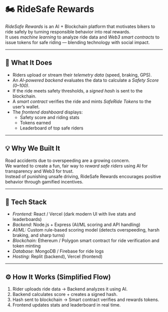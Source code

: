 # 🏍️ RideSafe Rewards

*RideSafe Rewards* is an AI + Blockchain platform that motivates bikers to ride safely by turning responsible behavior into real rewards.  
It uses *machine learning* to analyze ride data and *Web3 smart contracts* to issue tokens for safe riding — blending technology with social impact.

---

## 🚀 What It Does

- Riders upload or stream their *telemetry data* (speed, braking, GPS).  
- An *AI-powered backend* evaluates the data to calculate a *Safety Score (0–100)*.  
- If the ride meets safety thresholds, a *signed hash* is sent to the blockchain.  
- A *smart contract* verifies the ride and mints *SafeRide Tokens* to the user’s wallet.  
- The *frontend dashboard* displays:
  - Safety score and riding stats  
  - Tokens earned  
  - Leaderboard of top safe riders  

---

## 💡 Why We Built It

Road accidents due to overspeeding are a growing concern.  
We wanted to create a fun, fair way to *reward safe riders* using AI for transparency and Web3 for trust.  
Instead of punishing unsafe driving, RideSafe Rewards encourages positive behavior through gamified incentives.

---

## 🧠 Tech Stack

- *Frontend:* React / Vercel (dark modern UI with live stats and leaderboards)  
- *Backend:* Node.js + Express (AI/ML scoring and API handling)  
- *AI/ML:* Custom rule-based scoring model (detects overspeeding, harsh braking, and sharp turns)  
- *Blockchain:* Ethereum / Polygon smart contract for ride verification and token minting  
- *Database:* MongoDB / Firebase for ride logs  
- *Hosting:* Replit (backend), Vercel (frontend)

---

## ⚙️ How It Works (Simplified Flow)

1. Rider uploads ride data → Backend analyzes it using AI.  
2. Backend calculates score + creates a signed hash.  
3. Hash sent to blockchain → Smart contract verifies and rewards tokens.  
4. Frontend updates stats and leaderboard in real time.
